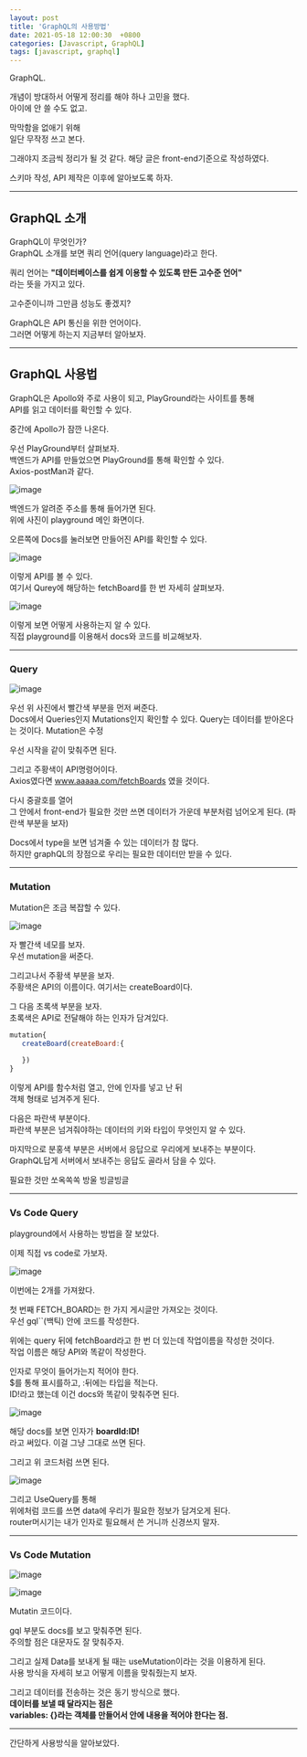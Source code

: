 ```yaml
---
layout: post
title: 'GraphQL의 사용방법'
date: 2021-05-18 12:00:30  +0800
categories: [Javascript, GraphQL]
tags: [javascript, graphql]
---
```


GraphQL.

개념이 방대하서 어떻게 정리를 해야 하나 고민을 했다.  
아이에 안 쓸 수도 없고.

막막함을 없애기 위해  
일단 무작정 쓰고 본다.

그래야지 조금씩 정리가 될 것 같다.
해당 글은 front-end기준으로 작성하였다.

스키마 작성, API 제작은 이후에 알아보도록 하자.

---

## **GraphQL 소개**

GraphQL이 무엇인가?  
GraphQL 소개를 보면 쿼리 언어(query language)라고 한다.

쿼리 언어는 **"데이터베이스를 쉽게 이용할 수 있도록 만든 고수준 언어"**  
라는 뜻을 가지고 있다.

고수준이니까 그만큼 성능도 좋겠지?

GraphQL은 API 통신을 위한 언어이다.  
그러면 어떻게 하는지 지금부터 알아보자.

---

## **GraphQL 사용법**

GraphQL은 Apollo와 주로 사용이 되고, PlayGround라는 사이트를 통해  
API를 읽고 데이터를 확인할 수 있다.

중간에 Apollo가 잠깐 나온다.

우선 PlayGround부터 살펴보자.  
백엔드가 API를 만들었으면 PlayGround를 통해 확인할 수 있다.  
Axios-postMan과 같다.

![image](/assets/img/sample/graphql1.png)

백엔드가 알려준 주소를 통해 들어가면 된다.  
위에 사진이 playground 메인 화면이다.

오른쪽에 Docs를 눌러보면 만들어진 API를 확인할 수 있다.

![image](/assets/img/sample/graphql2.png)

이렇게 API를 볼 수 있다.  
여기서 Qurey에 해당하는 fetchBoard를 한 번 자세히 살펴보자.

![image](/assets/img/sample/graphql3.png)

이렇게 보면 어떻게 사용하는지 알 수 있다.  
직접 playground를 이용해서 docs와 코드를 비교해보자.

---

### **Query**

![image](/assets/img/sample/graphql5.png)

우선 위 사진에서 빨간색 부분을 먼저 써준다.  
Docs에서 Queries인지 Mutations인지 확인할 수 있다.
Query는 데이터를 받아온다는 것이다.
Mutation은 수정

우선 시작을 같이 맞춰주면 된다.

그리고 주황색이 API명령어이다.  
Axios였다면 www.aaaaa.com/fetchBoards 였을 것이다.

다시 중괄호를 열어  
그 안에서 front-end가 필요한 것만 쓰면 데이터가 가운데 부분처럼 넘어오게 된다.
(파란색 부분을 보자)

Docs에서 type을 보면 넘겨줄 수 있는 데이터가 참 많다.  
하지만 graphQL의 장점으로 우리는 필요한 데이터만 받을 수 있다.

---

### **Mutation**

Mutation은 조금 복잡할 수 있다.

![image](/assets/img/sample/graphql6.png)

자 빨간색 네모를 보자.  
우선 mutation을 써준다.

그리고나서 주황색 부분을 보자.  
주황색은 API의 이름이다. 여기서는 createBoard이다.

그 다음 초록색 부분을 보자.  
초록색은 API로 전달해야 하는 인자가 담겨있다.

```js
mutation{
   createBoard(createBoard:{

   })
}
```

이렇게 API를 함수처럼 열고, 안에 인자를 넣고 난 뒤  
객체 형태로 넘겨주게 된다.

다음은 파란색 부분이다.  
파란색 부분은 넘겨줘야하는 데이터의 키와 타입이 무엇인지 알 수 있다.

마지막으로 분홍색 부분은 서버에서 응답으로 우리에게 보내주는 부분이다.  
GraphQL답게 서버에서 보내주는 응답도 골라서 담을 수 있다.

필요한 것만 쏘옥쏙쏙 방울 빙글빙글

---

### **Vs Code Query**

playground에서 사용하는 방법을 잘 보았다.

이제 직접 vs code로 가보자.

![image](/assets/img/sample/graphql7.png)

이번에는 2개를 가져왔다.

첫 번째 FETCH_BOARD는 한 가지 게시글만 가져오는 것이다.  
우선 gql``(백틱) 안에 코드를 작성한다.

위에는 query 뒤에 fetchBoard라고 한 번 더 있는데 작업이름을 작성한 것이다.  
작업 이름은 해당 API와 똑같이 작성한다.

인자로 무엇이 들어가는지 적어야 한다.  
$를 통해 표시를하고, :뒤에는 타입을 적는다.  
ID!라고 했는데 이건 docs와 똑같이 맞춰주면 된다.

![image](/assets/img/sample/graphql8.png)

해당 docs를 보면 인자가 **boardId:ID!**  
라고 써있다. 이걸 그냥 그대로 쓰면 된다.

그리고 위 코드처럼 쓰면 된다.

![image](/assets/img/sample/graphql9.png)

그리고 UseQuery를 통해  
위에처럼 코드를 쓰면 data에 우리가 필요한 정보가 담겨오게 된다.  
router머시기는 내가 인자로 필요해서 쓴 거니까 신경쓰지 말자.

---

### **Vs Code Mutation**

![image](/assets/img/sample/graphql10.png)

![image](/assets/img/sample/graphql11.png)

Mutatin 코드이다.

gql 부분도 docs를 보고 맞춰주면 된다.  
주의할 점은 대문자도 잘 맞춰주자.

그리고 실제 Data를 보내게 될 때는
useMutation이라는 것을 이용하게 된다.  
사용 방식을 자세히 보고 어떻게 이름을 맞춰줬는지 보자.

그리고 데이터를 전송하는 것은 동기 방식으로 했다.  
**데이터를 보낼 때 달라지는 점은**  
**variables: {}라는 객체를 만들어서 안에 내용을 적어야 한다는 점.**

---

간단하게 사용방식을 알아보았다.
